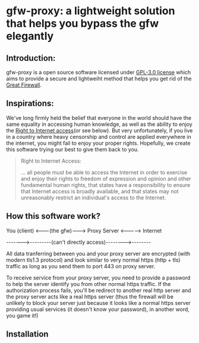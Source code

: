 # gfw-proxy: a lightweight solution that helps you bypass the gfw elegantly

## Introduction:
gfw-proxy is a open source software licensed under [GPL-3.0 license](LICENSE.txt) which aims to provide a secure and lightweiht method that helps you get rid of the [Great Firewall](https://en.wikipedia.org/wiki/Great_Firewall).
## Inspirations:
We've long firmly held the belief that everyone in the world should have the same equality in accessing human knowledge, as well as the ability to enjoy the [Right to Internet access](https://en.wikipedia.org/wiki/Right_to_Internet_access)(or see below). But very unfortunately, if you live in a country where heavy censorship and control are applied everywhere in the internet, you might fail to enjoy your proper rights. Hopefully, we create this software trying our best to give them back to you.
> Right to Internet Access:
> 
> ... all people must be able to access the Internet in order to exercise and enjoy their rights to freedom of expression and opinion and other fundamental human rights, that states have a responsibility to ensure that Internet access is broadly available, and that states may not unreasonably restrict an individual's access to the Internet. 

## How this software work?
You (client) <---(the gfw)---> Proxy Server <-----> Internet

------->---------(can't directly access)-------->--------

All data tranferring between you and your proxy server are encrypted (with modern tls1.3 protocol) and look similar to very normal https (http + tls) traffic as long as you send them to port 443 on proxy server.

To receive service from your proxy server, you need to provide a password to help the server identify you from other normal https traffic. If the authorization process fails, you'll be redirect to another real http server and the proxy server acts like a real https server (thus the firewall will be unlikely to block your server just because it looks like a normal https server providing usual services (it doesn't know your password), in another word, you game it!)

## Installation
